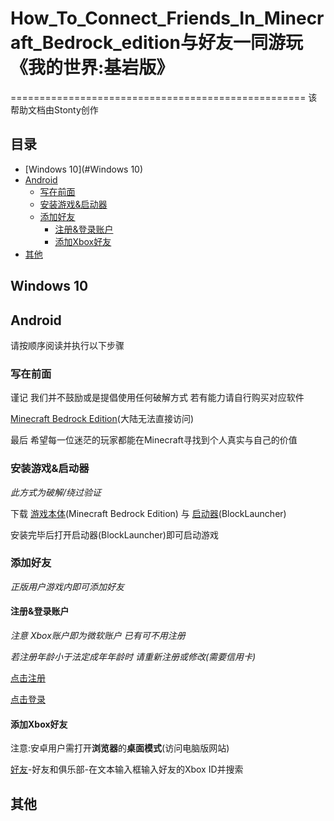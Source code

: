 # How_To_Connect_Friends_In_Minecraft_Bedrock_edition与好友一同游玩《我的世界:基岩版》
===================================================
该帮助文档由Stonty创作



## 目录
* [Windows 10](#Windows 10)
* [Android](#Android)
    * [写在前面](#写在前面)
    * [安装游戏&启动器](#安装游戏&启动器)
    * [添加好友](#添加好友)
        * [注册&登录账户](#注册&登录账户)
        * [添加Xbox好友](#添加Xbox好友)
* [其他](#其他)




## Windows 10



## Android

请按顺序阅读并执行以下步骤

### 写在前面
谨记 我们并不鼓励或是提倡使用任何破解方式 若有能力请自行购买对应软件

[Minecraft Bedrock Edition](https://play.google.com/store/apps/details?id=com.mojang.minecraftpe)(大陆无法直接访问)

最后 希望每一位迷茫的玩家都能在Minecraft寻找到个人真实与自己的价值

### 安装游戏&启动器
*此方式为破解/绕过验证*

下载 [游戏本体]()(Minecraft Bedrock Edition) 与 [启动器]()(BlockLauncher)

安装完毕后打开启动器(BlockLauncher)即可启动游戏

### 添加好友
*正版用户游戏内即可添加好友*
#### 注册&登录账户
*注意 Xbox账户即为微软账户 已有可不用注册*

*若注册年龄小于法定成年年龄时 请重新注册或修改(需要信用卡)*

[点击注册](https://signup.live.com/signup?mkt=zh-CN)

[点击登录](https://login.live.com/login.srf?mkt=zh-CN)

#### 添加Xbox好友
注意:安卓用户需打开**浏览器**的**桌面模式**(访问电脑版网站)

[好友](https://account.xbox.com/zh-cn/Friends)-好友和俱乐部-在文本输入框输入好友的Xbox ID并搜索



## 其他
